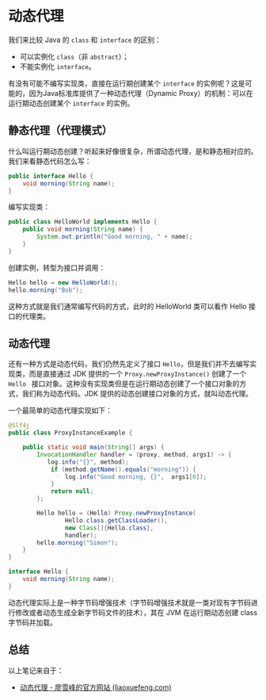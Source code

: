 # 动态代理

我们来比较 Java 的 `class` 和 `interface` 的区别：

- 可以实例化 `class`（非 `abstract`）；
- 不能实例化 `interface`。

有没有可能不编写实现类，直接在运行期创建某个 `interface` 的实例呢？这是可能的，因为Java标准库提供了一种动态代理（Dynamic Proxy）的机制：可以在运行期动态创建某个 `interface` 的实例。

## 静态代理（代理模式）

什么叫运行期动态创建？听起来好像很复杂，所谓动态代理，是和静态相对应的。我们来看静态代码怎么写：

```java
public interface Hello {
    void morning(String name);
}
```

编写实现类：

```java
public class HelloWorld implements Hello {
    public void morning(String name) {
        System.out.println("Good morning, " + name);
    }
}
```

创建实例，转型为接口并调用：

```java
Hello hello = new HelloWorld();
hello.morning("Bob");
```

这种方式就是我们通常编写代码的方式，此时的 HelloWorld 类可以看作 Hello 接口的代理类。

## 动态代理

还有一种方式是动态代码，我们仍然先定义了接口 `Hello`，但是我们并不去编写实现类，而是直接通过 JDK 提供的一个 `Proxy.newProxyInstance()` 创建了一个 `Hello ` 接口对象。这种没有实现类但是在运行期动态创建了一个接口对象的方式，我们称为动态代码。JDK 提供的动态创建接口对象的方式，就叫动态代理。

一个最简单的动态代理实现如下：

```java
@Slf4j
public class ProxyInstanceExample {

    public static void main(String[] args) {
        InvocationHandler handler = (proxy, method, args1) -> {
           log.info("{}", method);
            if (method.getName().equals("morning")) {
                log.info("Good morning, {}",  args1[0]);
            }
            return null;
        };

        Hello hello = (Hello) Proxy.newProxyInstance(
                Hello.class.getClassLoader(),
                new Class[]{Hello.class},
                handler);
        hello.morning("Simon");
    }
}

interface Hello {
    void morning(String name);
}
```

动态代理实际上是一种字节码增强技术（字节码增强技术就是一类对现有字节码进行修改或者动态生成全新字节码文件的技术），其在 JVM 在运行期动态创建 class 字节码并加载。

## 总结

以上笔记来自于：

- [动态代理 - 廖雪峰的官方网站 (liaoxuefeng.com)](https://www.liaoxuefeng.com/wiki/1252599548343744/1264804593397984)

